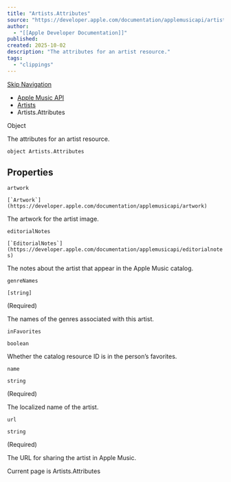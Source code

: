 ```yaml
---
title: "Artists.Attributes"
source: "https://developer.apple.com/documentation/applemusicapi/artists/attributes-data.dictionary"
author:
  - "[[Apple Developer Documentation]]"
published:
created: 2025-10-02
description: "The attributes for an artist resource."
tags:
  - "clippings"
---
```

[Skip Navigation](https://developer.apple.com/documentation/applemusicapi/artists/#app-main)

- [Apple Music API](https://developer.apple.com/documentation/applemusicapi)
- [Artists](https://developer.apple.com/documentation/applemusicapi/artists)
- Artists.Attributes

Object

The attributes for an artist resource.

```
object Artists.Attributes
```

## Properties

`artwork`

``[`Artwork`](https://developer.apple.com/documentation/applemusicapi/artwork)``

The artwork for the artist image.

`editorialNotes`

``[`EditorialNotes`](https://developer.apple.com/documentation/applemusicapi/editorialnotes)``

The notes about the artist that appear in the Apple Music catalog.

`genreNames`

`[string]`

(Required)

The names of the genres associated with this artist.

`inFavorites`

`boolean`

Whether the catalog resource ID is in the person’s favorites.

`name`

`string`

(Required)

The localized name of the artist.

`url`

`string`

(Required)

The URL for sharing the artist in Apple Music.

Current page is Artists.Attributes